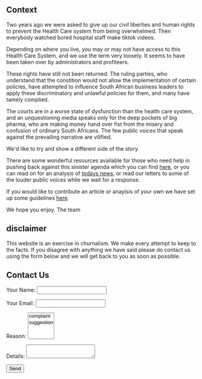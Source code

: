 ## Context

Two years ago we were asked to give up our civil liberties and human rights to prevent the Health Care system from being overwhelmed. Then everybody watched bored hospital staff make tiktok videos. 

Depending on where you live, you may or may not have access to this Health Care System, and we use the term very loosely. It seems to have been taken over by administrators and profiteers. 

These rights have still not been returned. The ruling parties, who understand that the constition would not allow the implementation of certain policies, have attempted to influence South African business leaders to apply these discriminatory and unlawful policies for them, and many have tamely complied. 

The courts are in a worse state of dysfunction than the health care system, and an unquestioning media speaks only for the deep pockets of big pharma, who are making money hand over fist from the misery and confusion of ordinary South Africans. The few public voices that speak against the prevailing narrative are vilified.

We'd like to try and show a different side of the story. 

There are some wonderful resources available for those who need help in pushing back against this sinister agenda which you can find [here](/friends), or you can read on for an analysis of [todays news](/#todays-news), or read our letters to some of the louder public voices while we wait for a response. 

If you would like to contribute an article or anaylsis of your own we have set up some guidelines [here](/contrib). 

We hope you enjoy. 
The team  

## disclaimer

This website is an exercise in churnalism. We make every attempt to keep to the facts. If you disagree with anything we have said please do contact us using the form below and we will get back to you as soon as possible.

## Contact Us

<form name="contact" method="POST" data-netlify="true">
  <p>
    <label>Your Name: <input type="text" name="name" /></label>
  </p>
  <p>
    <label>Your Email: <input type="email" name="email" /></label>
  </p>
  <p>
    <label>Reason: <select name="role[]" multiple>
      <option value="complaint">complaint</option>
      <option value="suggestion">suggestion</option>
    </select></label>
  </p>
  <p>
    <label>Details: <textarea name="message"></textarea></label>
  </p>
  <p>
    <button type="submit">Send</button>
  </p>
</form>